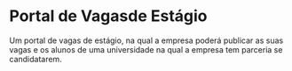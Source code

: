 # Portal de Vagasde Estágio

Um portal de vagas de estágio, na qual a empresa poderá publicar as suas vagas e os alunos de uma universidade na qual a empresa tem parceria se candidatarem.
